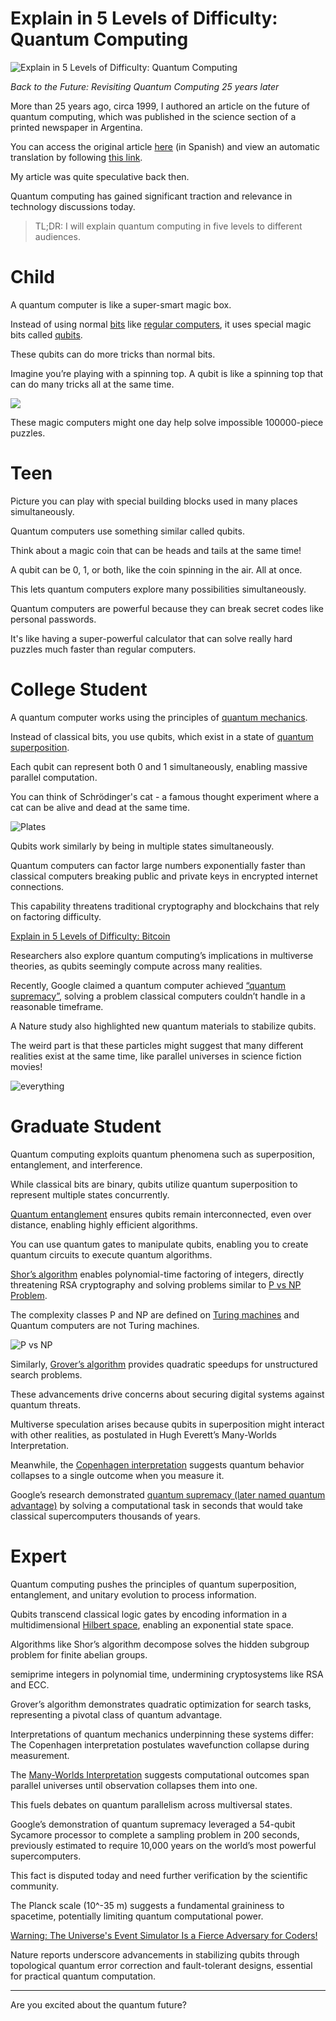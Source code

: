 # Explain in 5 Levels of Difficulty: Quantum Computing

![Explain in 5 Levels of Difficulty: Quantum Computing](Explain%20in%205%20Levels%20of%20Difficulty%20Quantum%20Computing.png)

*Back to the Future: Revisiting Quantum Computing 25 years later*

More than 25 years ago, circa 1999, I authored an article on the future of quantum computing, which was published in the science section of a printed newspaper in Argentina.

You can access the original article [here](https://www.pagina12.com.ar/1999/suple/futuro/99-05-29/NOTA_A.HTM) (in Spanish) and view an automatic translation by following [this link](https://www-pagina12-com-ar.translate.goog/1999/suple/futuro/99-05-29/NOTA_A.HTM?_x_tr_sl=es&_x_tr_tl=en).

My article was quite speculative back then.

Quantum computing has gained significant traction and relevance in technology discussions today.

> TL;DR: I will explain quantum computing in five levels to different audiences.

# Child

A quantum computer is like a super-smart magic box.

Instead of using normal [bits](https://en.wikipedia.org/wiki/Bit) like [regular computers](https://en.wikipedia.org/wiki/Turing_machine), it uses special magic bits called [qubits](https://en.wikipedia.org/wiki/Qubit).

These qubits can do more tricks than normal bits.

Imagine you’re playing with a spinning top. A qubit is like a spinning top that can do many tricks all at the same time.

![](.jpg)

These magic computers might one day help solve impossible 100000-piece puzzles.

# Teen

Picture you can play with special building blocks used in many places simultaneously.

Quantum computers use something similar called qubits.

Think about a magic coin that can be heads and tails at the same time!

A qubit can be 0, 1, or both, like the coin spinning in the air. All at once.

This lets quantum computers explore many possibilities simultaneously.

Quantum computers are powerful because they can break secret codes like personal passwords.

It's like having a super-powerful calculator that can solve really hard puzzles much faster than regular computers.

# College Student

A quantum computer works using the principles of [quantum mechanics](https://en.wikipedia.org/wiki/Quantum_mechanics).

Instead of classical bits, you use qubits, which exist in a state of [quantum superposition](https://en.wikipedia.org/wiki/Quantum_superposition).

Each qubit can represent both 0 and 1 simultaneously, enabling massive parallel computation.

You can think of Schrödinger's cat - a famous thought experiment where a cat can be alive and dead at the same time.

![Plates](Plates.jpg)

Qubits work similarly by being in multiple states simultaneously.

Quantum computers can factor large numbers exponentially faster than classical computers breaking public and private keys in encrypted internet connections.

This capability threatens traditional cryptography and blockchains that rely on factoring difficulty.

[Explain in 5 Levels of Difficulty: Bitcoin](https://github.com/mcsee/Software-Design-Articles/tree/main/Articles/Explain%20in%205%20Levels/Explain%20in%205%20Levels%20of%20Difficulty%20Bitcoin/readme.md)

Researchers also explore quantum computing’s implications in multiverse theories, as qubits seemingly compute across many realities.

Recently, Google claimed a quantum computer achieved [“quantum supremacy”](https://research.google/pubs/quantum-supremacy-using-a-programmable-superconducting-processor/), solving a problem classical computers couldn’t handle in a reasonable timeframe.

A Nature study also highlighted new quantum materials to stabilize qubits.

The weird part is that these particles might suggest that many different realities exist at the same time, like parallel universes in science fiction movies!

![everything](everything.jpg)

# Graduate Student

Quantum computing exploits quantum phenomena such as superposition, entanglement, and interference.

While classical bits are binary, qubits utilize quantum superposition to represent multiple states concurrently.

[Quantum entanglement](https://en.wikipedia.org/wiki/Quantum_entanglement) ensures qubits remain interconnected, even over distance, enabling highly efficient algorithms.

You can use quantum gates to manipulate qubits, enabling you to create quantum circuits to execute quantum algorithms.

[Shor’s algorithm](https://en.wikipedia.org/wiki/Shor%27s_algorithm) enables polynomial-time factoring of integers, directly threatening RSA cryptography and solving problems similar to [P vs NP Problem](https://en.wikipedia.org/wiki/P_versus_NP_problem).

The complexity classes P and NP are defined on [Turing machines](https://en.wikipedia.org/wiki/Turing_machine) and Quantum computers are not Turing machines.

![P vs NP](P%20vs%20NP.jpg)

Similarly, [Grover’s algorithm](https://en.wikipedia.org/wiki/Grover%27s_algorithm) provides quadratic speedups for unstructured search problems.

These advancements drive concerns about securing digital systems against quantum threats.

Multiverse speculation arises because qubits in superposition might interact with other realities, as postulated in Hugh Everett’s Many-Worlds Interpretation.

Meanwhile, the [Copenhagen interpretation](https://en.wikipedia.org/wiki/Copenhagen_interpretation) suggests quantum behavior collapses to a single outcome when you measure it.

Google’s research demonstrated [quantum supremacy (later named quantum advantage)](https://en.wikipedia.org/wiki/Quantum_supremacy) by solving a computational task in seconds that would take classical supercomputers thousands of years.

# Expert

Quantum computing pushes the principles of quantum superposition, entanglement, and unitary evolution to process information.

Qubits transcend classical logic gates by encoding information in a multidimensional [Hilbert space](https://en.wikipedia.org/wiki/Hilbert_space), enabling an exponential state space.

Algorithms like Shor’s algorithm decompose solves the hidden subgroup problem for finite abelian groups. 

semiprime integers in polynomial time, undermining cryptosystems like RSA and ECC.

Grover’s algorithm demonstrates quadratic optimization for search tasks, representing a pivotal class of quantum advantage.

Interpretations of quantum mechanics underpinning these systems differ: The Copenhagen interpretation postulates wavefunction collapse during measurement.

The [Many-Worlds Interpretation](https://plato.stanford.edu/entries/qm-manyworlds/) suggests computational outcomes span parallel universes until observation collapses them into one.

This fuels debates on quantum parallelism across multiversal states.

Google’s demonstration of quantum supremacy leveraged a 54-qubit Sycamore processor to complete a sampling problem in 200 seconds, previously estimated to require 10,000 years on the world’s most powerful supercomputers.

This fact is disputed today and need further verification by the scientific community.

The Planck scale (10^-35 m) suggests a fundamental graininess to spacetime, potentially limiting quantum computational power.

[Warning: The Universe's Event Simulator Is a Fierce Adversary for Coders!](https://github.com/mcsee/Software-Design-Articles/tree/main/Articles/Opinion/Warning%20The%20Universe's%20Event%20Simulator%20Is%20a%20Fierce%20Adversary%20for%20Coders/readme.md)

Nature reports underscore advancements in stabilizing qubits through topological quantum error correction and fault-tolerant designs, essential for practical quantum computation.

---

Are you excited about the quantum future?